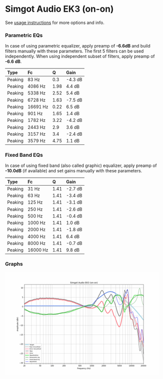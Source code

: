 # Simgot Audio EK3 (on-on)
See [usage instructions](https://github.com/jaakkopasanen/AutoEq#usage) for more options and info.

### Parametric EQs
In case of using parametric equalizer, apply preamp of **-6.6dB** and build filters manually
with these parameters. The first 5 filters can be used independently.
When using independent subset of filters, apply preamp of **-6.6 dB**.

| Type    | Fc       |    Q | Gain    |
|:--------|:---------|:-----|:--------|
| Peaking | 83 Hz    | 0.3  | -4.3 dB |
| Peaking | 4086 Hz  | 1.98 | 4.4 dB  |
| Peaking | 5338 Hz  | 2.52 | 5.4 dB  |
| Peaking | 6728 Hz  | 1.63 | -7.5 dB |
| Peaking | 16691 Hz | 0.22 | 6.5 dB  |
| Peaking | 901 Hz   | 1.65 | 1.4 dB  |
| Peaking | 1782 Hz  | 3.22 | -4.2 dB |
| Peaking | 2443 Hz  | 2.9  | 3.6 dB  |
| Peaking | 3157 Hz  | 3.4  | -2.4 dB |
| Peaking | 3579 Hz  | 4.75 | 1.1 dB  |

### Fixed Band EQs
In case of using fixed band (also called graphic) equalizer, apply preamp of **-10.0dB**
(if available) and set gains manually with these parameters.

| Type    | Fc       |    Q | Gain    |
|:--------|:---------|:-----|:--------|
| Peaking | 31 Hz    | 1.41 | -2.7 dB |
| Peaking | 63 Hz    | 1.41 | -3.4 dB |
| Peaking | 125 Hz   | 1.41 | -3.1 dB |
| Peaking | 250 Hz   | 1.41 | -2.6 dB |
| Peaking | 500 Hz   | 1.41 | -0.4 dB |
| Peaking | 1000 Hz  | 1.41 | 1.0 dB  |
| Peaking | 2000 Hz  | 1.41 | -1.8 dB |
| Peaking | 4000 Hz  | 1.41 | 6.4 dB  |
| Peaking | 8000 Hz  | 1.41 | -0.7 dB |
| Peaking | 16000 Hz | 1.41 | 9.8 dB  |

### Graphs
![](./Simgot%20Audio%20EK3%20(on-on).png)